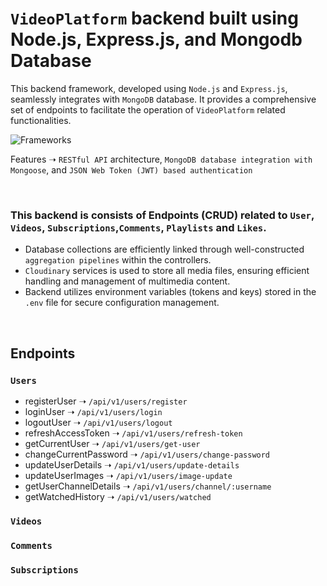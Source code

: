 # `VideoPlatform` backend built using Node.js, Express.js, and Mongodb Database

This backend framework, developed using `Node.js` and `Express.js`, seamlessly integrates with `MongoDB` database. It provides a comprehensive set of endpoints to facilitate the operation of `VideoPlatform` related functionalities.

![Frameworks](https://skillicons.dev/icons?i=js,nodejs,express,mongodb&perline=16)

Features ➝ `RESTful API` architecture, `MongoDB database integration with Mongoose`, and `JSON Web Token (JWT) based authentication`

<br>

### This backend is consists of Endpoints (CRUD) related to `User`, `Videos`, `Subscriptions`,`Comments`, `Playlists` and `Likes`.
- Database collections are efficiently linked through well-constructed `aggregation pipelines` within the controllers.
- `Cloudinary` services is used to store all media files, ensuring efficient handling and management of multimedia content.
- Backend utilizes environment variables (tokens and keys) stored in the `.env` file for secure configuration management.

<br>

## Endpoints

### `Users`
- registerUser ➝ `/api/v1/users/register`
- loginUser ➝ `/api/v1/users/login`
- logoutUser ➝ `/api/v1/users/logout`
- refreshAccessToken ➝ `/api/v1/users/refresh-token`
- getCurrentUser ➝ `/api/v1/users/get-user`
- changeCurrentPassword ➝ `/api/v1/users/change-password`
- updateUserDetails ➝ `/api/v1/users/update-details`
- updateUserImages ➝ `/api/v1/users/image-update`
- getUserChannelDetails ➝ `/api/v1/users/channel/:username`
- getWatchedHistory ➝ `/api/v1/users/watched`

### `Videos` 


### `Comments`

### `Subscriptions`

